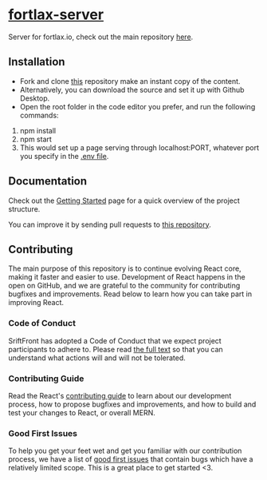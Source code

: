 # [fortlax-server](https://fortlax-server.herokuapp.com/)

Server for fortlax.io, check out the main repository [here](https://github.com/sambhavsaxena/fortlax.io).

## Installation

* Fork and clone [this](https://github.com/sambhavsaxena/fortlax-server) repository make an instant copy of the content.
* Alternatively, you can download the source and set it up with Github Desktop.
* Open the root folder in the code editor you prefer, and run the following commands:

1) npm install
2) npm start
3) This would set up a page serving through localhost:PORT, whatever port you specify in the [.env file](https://www.npmjs.com/package/dotenv).

## Documentation
Check out the [Getting Started](https://reactjs.org/docs/getting-started.html) page for a quick overview of the project structure.

You can improve it by sending pull requests to [this repository](https://github.com/sambhavsaxena/fortlax-server).

## Contributing
The main purpose of this repository is to continue evolving React core, making it faster and easier to use. Development of React happens in the open on GitHub, and we are grateful to the community for contributing bugfixes and improvements. Read below to learn how you can take part in improving React.

### Code of Conduct
SriftFront has adopted a Code of Conduct that we expect project participants to adhere to. Please read [the full text](https://code.fb.com/codeofconduct) so that you can understand what actions will and will not be tolerated.

### Contributing Guide
Read the React's [contributing guide](https://reactjs.org/contributing/how-to-contribute.html) to learn about our development process, how to propose bugfixes and improvements, and how to build and test your changes to React, or overall MERN.

### Good First Issues
To help you get your feet wet and get you familiar with our contribution process, we have a list of [good first issues](https://github.com/sambhavsaxena/fortlax-server/labels/good%20first%20issue) that contain bugs which have a relatively limited scope. This is a great place to get started <3.
